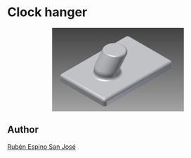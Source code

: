 # Clock hanger

<p align="center">
<img src="images/Clock hanger.png" width="300" align = "center">
</p>

## Author
[Rubén Espino San José](https://github.com/Resaj)
